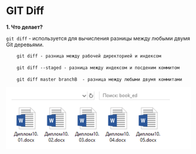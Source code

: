 # GIT Diff

**1. Что делает?**


``git diff`` - используется для вычисления разницы между любыми двумя Git деревьями. 

        git diff - разница между рабочей директорией и индексом

        git diff --staged - разница между индексом и посденим коммитом

        git diff master branchB  - разница между любыми двумя коммитами


![git diff mem](./assets/git_diff.PNG)